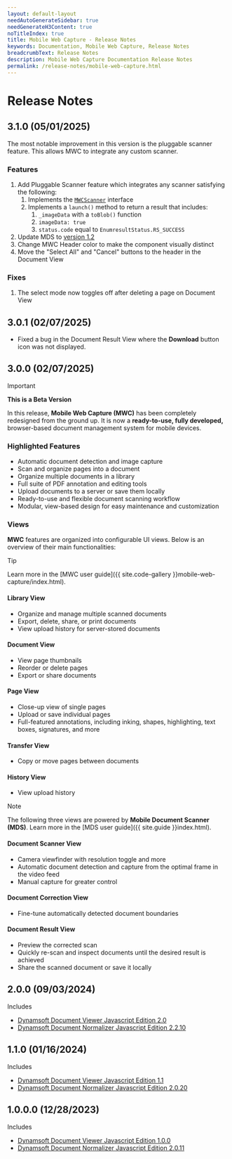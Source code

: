 ```yaml
---
layout: default-layout
needAutoGenerateSidebar: true
needGenerateH3Content: true
noTitleIndex: true
title: Mobile Web Capture - Release Notes
keywords: Documentation, Mobile Web Capture, Release Notes
breadcrumbText: Release Notes
description: Mobile Web Capture Documentation Release Notes
permalink: /release-notes/mobile-web-capture.html
---
```


# Release Notes

## 3.1.0 (05/01/2025)

The most notable improvement in this version is the pluggable scanner feature. This allows MWC to integrate any custom scanner.<!-- , e.g. our existing [MRZ scanner](https://www.dynamsoft.com/mrz-scanner/docs/web/introduction/index.html). -->

### Features

1. Add Pluggable Scanner feature which integrates any scanner satisfying the following:
   1. Implements the [`MWCScanner`](https://www.dynamsoft.com/mobile-web-capture/docs/api/mobile-web-capture.html#mwcscanner) interface
   2. Implements a `launch()` method to return a result that includes:
      1. `_imageData` with a `toBlob()` function
      2. `imageData: true`
      3. `status.code` equal to `EnumresultStatus.RS_SUCCESS`
2. Update MDS to [version 1.2](https://github.com/Dynamsoft/document-scanner-javascript/releases/tag/v1.2.0)
3. Change MWC Header color to make the component visually distinct
4. Move the "Select All" and "Cancel" buttons to the header in the Document View

### Fixes

1. The select mode now toggles off after deleting a page on Document View

## 3.0.1 (02/07/2025)

* Fixed a bug in the Document Result View where the **Download** button icon was not displayed.

## 3.0.0 (02/07/2025)

> [!IMPORTANT]
> **This is a Beta Version**

In this release, **Mobile Web Capture (MWC)** has been completely redesigned from the ground up. It is now a **ready-to-use, fully developed,** browser-based document management system for mobile devices.

### Highlighted Features

- Automatic document detection and image capture
- Scan and organize pages into a document
- Organize multiple documents in a library
- Full suite of PDF annotation and editing tools
- Upload documents to a server or save them locally
- Ready-to-use and flexible document scanning workflow
- Modular, view-based design for easy maintenance and customization

### Views

**MWC** features are organized into configurable UI views. Below is an overview of their main functionalities:

> [!TIP]
> Learn more in the [MWC user guide]({{ site.code-gallery }}mobile-web-capture/index.html).

#### Library View
- Organize and manage multiple scanned documents
- Export, delete, share, or print documents
- View upload history for server-stored documents

#### Document View
- View page thumbnails
- Reorder or delete pages
- Export or share documents

#### Page View
- Close-up view of single pages
- Upload or save individual pages
- Full-featured annotations, including inking, shapes, highlighting, text boxes, signatures, and more

#### Transfer View
- Copy or move pages between documents

#### History View
- View upload history

> [!NOTE]
> The following three views are powered by **Mobile Document Scanner (MDS)**. Learn more in the [MDS user guide]({{ site.guide }}index.html).

#### Document Scanner View
- Camera viewfinder with resolution toggle and more
- Automatic document detection and capture from the optimal frame in the video feed
- Manual capture for greater control

#### Document Correction View
- Fine-tune automatically detected document boundaries

#### Document Result View
- Preview the corrected scan
- Quickly re-scan and inspect documents until the desired result is achieved
- Share the scanned document or save it locally

## 2.0.0 (09/03/2024)

Includes

- [Dynamsoft Document Viewer Javascript Edition 2.0](https://www.dynamsoft.com/document-viewer/docs/releasenotes/index.html#20-20082024)
- [Dynamsoft Document Normalizer Javascript Edition 2.2.10](https://www.dynamsoft.com/document-normalizer/docs/web/programming/javascript/release-notes/javascript-2.html#2210-04092024)

## 1.1.0 (01/16/2024)

Includes

- [Dynamsoft Document Viewer Javascript Edition 1.1](https://www.dynamsoft.com/document-viewer/docs/releasenotes/index.html#11-01122024)
- [Dynamsoft Document Normalizer Javascript Edition 2.0.20](https://www.dynamsoft.com/document-normalizer/docs/web/programming/javascript/release-notes/javascript-2.html#2020-01112024)

## 1.0.0.0 (12/28/2023)

Includes

- [Dynamsoft Document Viewer Javascript Edition 1.0.0](https://www.dynamsoft.com/document-viewer/docs/releasenotes/index.html#100-12262023)
- [Dynamsoft Document Normalizer Javascript Edition 2.0.11](https://www.dynamsoft.com/document-normalizer/docs/web/programming/javascript/release-notes/javascript-2.html#2011-08242023)
